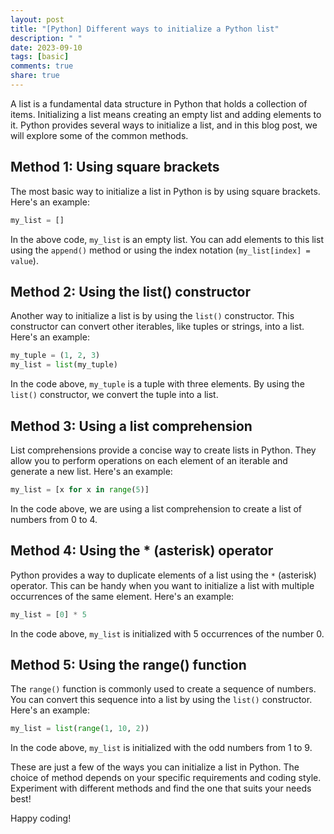 ```yaml
---
layout: post
title: "[Python] Different ways to initialize a Python list"
description: " "
date: 2023-09-10
tags: [basic]
comments: true
share: true
---
```


A list is a fundamental data structure in Python that holds a collection of items. Initializing a list means creating an empty list and adding elements to it. Python provides several ways to initialize a list, and in this blog post, we will explore some of the common methods.

## Method 1: Using square brackets

The most basic way to initialize a list in Python is by using square brackets. Here's an example:

```python
my_list = []
```

In the above code, `my_list` is an empty list. You can add elements to this list using the `append()` method or using the index notation (`my_list[index] = value`).

## Method 2: Using the list() constructor

Another way to initialize a list is by using the `list()` constructor. This constructor can convert other iterables, like tuples or strings, into a list. Here's an example:

```python
my_tuple = (1, 2, 3)
my_list = list(my_tuple)
```

In the code above, `my_tuple` is a tuple with three elements. By using the `list()` constructor, we convert the tuple into a list.

## Method 3: Using a list comprehension

List comprehensions provide a concise way to create lists in Python. They allow you to perform operations on each element of an iterable and generate a new list. Here's an example:

```python
my_list = [x for x in range(5)]
```

In the code above, we are using a list comprehension to create a list of numbers from 0 to 4.

## Method 4: Using the * (asterisk) operator

Python provides a way to duplicate elements of a list using the `*` (asterisk) operator. This can be handy when you want to initialize a list with multiple occurrences of the same element. Here's an example:

```python
my_list = [0] * 5
```

In the code above, `my_list` is initialized with 5 occurrences of the number 0.

## Method 5: Using the range() function

The `range()` function is commonly used to create a sequence of numbers. You can convert this sequence into a list by using the `list()` constructor. Here's an example:

```python
my_list = list(range(1, 10, 2))
```

In the code above, `my_list` is initialized with the odd numbers from 1 to 9.

These are just a few of the ways you can initialize a list in Python. The choice of method depends on your specific requirements and coding style. Experiment with different methods and find the one that suits your needs best!

Happy coding!